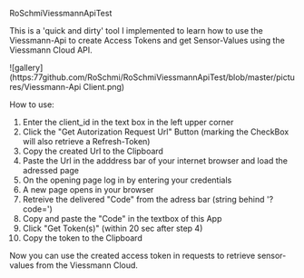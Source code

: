 RoSchmiViessmannApiTest

This is a 'quick and dirty' tool I implemented to learn how to use the Viessmann-Api to create Access Tokens and get Sensor-Values using the Viessmann Cloud API.

![gallery](https:77github.com/RoSchmi/RoSchmiViessmannApiTest/blob/master/pictures/Viessmann-Api Client.png)

How to use:
1) Enter the client_id in the text box in the left upper corner
2) Click the "Get Autorization Request Url" Button (marking the CheckBox will also retrieve a Refresh-Token)
3) Copy the created Url to the Clipboard
4) Paste the Url in the adddress bar of your internet browser and load the adressed page
5) On the opening page log in by entering your credentials
6) A new page opens in your browser
7) Retreive the delivered "Code" from the adress bar (string behind '?code=')
8) Copy and paste the "Code" in the textbox of this App
9) Click "Get Token(s)" (within 20 sec after step 4)
10) Copy the token to the Clipboard

Now you can use the created access token in requests to retrieve sensor-values from the Viessmann Cloud.
